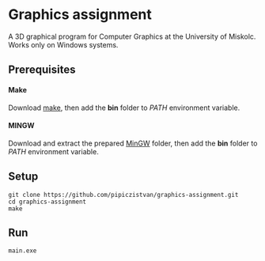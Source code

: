# Graphics assignment

A 3D graphical program for Computer Graphics at the University of Miskolc. Works only on Windows systems.

## Prerequisites

#### Make

Download [make](http://gnuwin32.sourceforge.net/packages/make.htm "make"), then add the **bin** folder to *PATH* environment variable.

#### MINGW
Download and extract the prepared [MinGW](https://drive.google.com/open?id=1BswfPYCDBnu2JKXGC88OfsHp9GljotjQ "MinGW") folder, then add the **bin** folder to *PATH* environment variable.

## Setup
```
git clone https://github.com/pipiczistvan/graphics-assignment.git
cd graphics-assignment
make
```

## Run

`main.exe`

